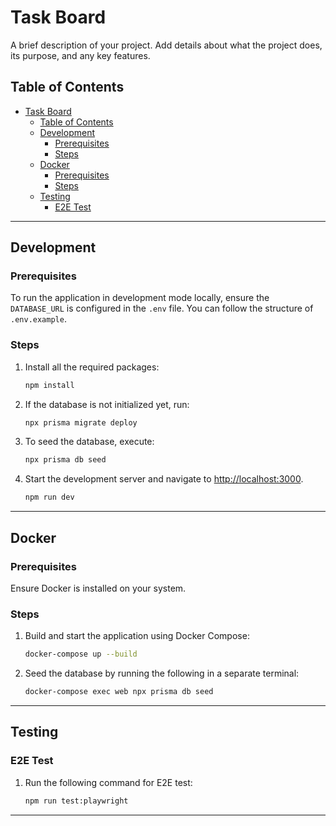 # Task Board

A brief description of your project. Add details about what the project does, its purpose, and any key features.

## Table of Contents

- [Task Board](#task-board)
  - [Table of Contents](#table-of-contents)
  - [Development](#development)
    - [Prerequisites](#prerequisites)
    - [Steps](#steps)
  - [Docker](#docker)
    - [Prerequisites](#prerequisites-1)
    - [Steps](#steps-1)
  - [Testing](#testing)
    - [E2E Test](#e2e-test)

---

## Development

### Prerequisites

To run the application in development mode locally, ensure the `DATABASE_URL` is configured in the `.env` file. You can follow the structure of `.env.example`.

### Steps

1. Install all the required packages:

   ```bash
   npm install
   ```

2. If the database is not initialized yet, run:

   ```bash
   npx prisma migrate deploy
   ```

3. To seed the database, execute:

   ```bash
   npx prisma db seed
   ```

4. Start the development server and navigate to [http://localhost:3000](http://localhost:3000).

   ```bash
   npm run dev
   ```

---

## Docker

### Prerequisites

Ensure Docker is installed on your system.

### Steps

1. Build and start the application using Docker Compose:

   ```bash
   docker-compose up --build
   ```

2. Seed the database by running the following in a separate terminal:

   ```bash
   docker-compose exec web npx prisma db seed
   ```

---

## Testing

### E2E Test

1. Run the following command for E2E test:

   ```bash
   npm run test:playwright
   ```

---
